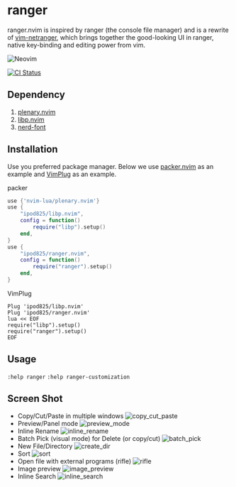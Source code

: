 # ranger

ranger.nvim is inspired by ranger (the console file manager) and is a rewrite
of [vim-netranger](https://github.com/ipod825/vim-netranger), which brings together the good-looking UI in ranger, native
key-binding and editing power from vim. 

![Neovim](https://img.shields.io/badge/NeoVim-%2357A143.svg?&style=for-the-badge&logo=neovim&logoColor=white)

[![CI Status](https://github.com/ipod825/ranger.nvim/workflows/CI/badge.svg?branch=main)](https://github.com/ipod825/ranger.nvim/actions)

## Dependency
1. [plenary.nvim](https://github.com/nvim-lua/plenary.nvim)
2. [libp.nvim](https://github.com/ipod825/libp.nvim)
3. [nerd-font](https://github.com/ryanoasis/nerd-fonts#font-installation)

## Installation

Use you preferred package manager. Below we use [packer.nvim](https://github.com/wbthomason/packer.nvim) as an example and [VimPlug](https://github.com/junegunn/vim-plug) as an example.


packer
```lua
use {'nvim-lua/plenary.nvim'}
use {
	"ipod825/libp.nvim",
	config = function()
		require("libp").setup()
	end,
}
use {
	"ipod825/ranger.nvim",
	config = function()
		require("ranger").setup()
	end,
}
```

VimPlug
```vim
Plug 'ipod825/libp.nvim'
Plug 'ipod825/ranger.nvim'
lua << EOF
require("libp").setup()
require("ranger").setup()
EOF
```

## Usage
`:help ranger` `:help ranger-customization`

## Screen Shot
* Copy/Cut/Paste in multiple windows
![copy_cut_paste](https://user-images.githubusercontent.com/1246394/189580388-793f7bb3-d7c3-4497-a3f3-6fbc7193ab0c.gif)
* Preview/Panel mode
![preview_mode](https://user-images.githubusercontent.com/1246394/189579801-22d23a08-03ee-41cc-96c1-3f94bb746995.gif)
* Inline Rename
![inline_rename](https://user-images.githubusercontent.com/1246394/189579787-245fa9ae-131b-4d73-ac6d-6b684004c7ac.gif)
* Batch Pick (visual mode) for Delete (or copy/cut)
![batch_pick](https://user-images.githubusercontent.com/1246394/189579758-1f65fd87-ab53-4802-8bec-00604028d70f.gif)
* New File/Directory
![create_dir](https://user-images.githubusercontent.com/1246394/189579774-6fc69470-a349-4b61-8304-bd63d9903446.gif)
* Sort
![sort](https://user-images.githubusercontent.com/1246394/189579838-b8a6d674-759a-40a6-996d-ada2787776fc.gif)
* Open file with external programs (rifle)
![rifle](https://user-images.githubusercontent.com/1246394/189579808-0b3dfb0c-0b14-4e24-908d-4e8b6c52b55b.gif)
* Image preview
![image_preview](https://user-images.githubusercontent.com/1246394/189579780-31764fca-9f7d-4670-b0c8-f95192918f9f.gif)
* Inline Search
![inline_search](https://user-images.githubusercontent.com/1246394/189579793-a1771cfd-9187-458f-8ce1-0a5534f095b5.gif)
